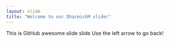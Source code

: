```yaml
---
layout: slide
title: "Welcome to our DharmickM slide!"
---
```

This is GitHub awesome slide slide
Use the left arrow to go back!
